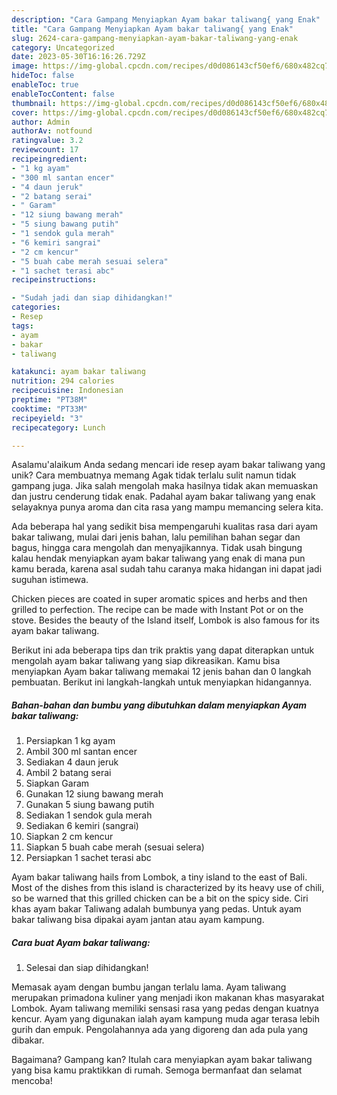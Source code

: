 ```yaml
---
description: "Cara Gampang Menyiapkan Ayam bakar taliwang{ yang Enak"
title: "Cara Gampang Menyiapkan Ayam bakar taliwang{ yang Enak"
slug: 2624-cara-gampang-menyiapkan-ayam-bakar-taliwang-yang-enak
category: Uncategorized
date: 2023-05-30T16:16:26.729Z
image: https://img-global.cpcdn.com/recipes/d0d086143cf50ef6/680x482cq70/ayam-bakar-taliwang-foto-resep-utama.jpg
hideToc: false
enableToc: true
enableTocContent: false
thumbnail: https://img-global.cpcdn.com/recipes/d0d086143cf50ef6/680x482cq70/ayam-bakar-taliwang-foto-resep-utama.jpg
cover: https://img-global.cpcdn.com/recipes/d0d086143cf50ef6/680x482cq70/ayam-bakar-taliwang-foto-resep-utama.jpg
author: Admin
authorAv: notfound
ratingvalue: 3.2
reviewcount: 17
recipeingredient:
- "1 kg ayam"
- "300 ml santan encer"
- "4 daun jeruk"
- "2 batang serai"
- " Garam"
- "12 siung bawang merah"
- "5 siung bawang putih"
- "1 sendok gula merah"
- "6 kemiri sangrai"
- "2 cm kencur"
- "5 buah cabe merah sesuai selera"
- "1 sachet terasi abc"
recipeinstructions:

- "Sudah jadi dan siap dihidangkan!"
categories:
- Resep
tags:
- ayam
- bakar
- taliwang

katakunci: ayam bakar taliwang 
nutrition: 294 calories
recipecuisine: Indonesian
preptime: "PT38M"
cooktime: "PT33M"
recipeyield: "3"
recipecategory: Lunch

---
```



Asalamu'alaikum Anda sedang mencari ide resep ayam bakar taliwang yang unik? Cara membuatnya memang Agak tidak terlalu sulit namun tidak gampang juga. Jika salah mengolah maka hasilnya tidak akan memuaskan dan justru cenderung tidak enak. Padahal ayam bakar taliwang yang enak selayaknya punya aroma dan cita rasa yang mampu memancing selera kita.


Ada beberapa hal yang sedikit bisa mempengaruhi kualitas rasa dari ayam bakar taliwang, mulai dari jenis bahan, lalu pemilihan bahan segar dan bagus, hingga cara mengolah dan menyajikannya. Tidak usah bingung kalau hendak menyiapkan ayam bakar taliwang yang enak di mana pun kamu berada, karena asal sudah tahu caranya maka hidangan ini dapat jadi suguhan istimewa.

Chicken pieces are coated in super aromatic spices and herbs and then grilled to perfection. The recipe can be made with Instant Pot or on the stove. Besides the beauty of the Island itself, Lombok is also famous for its ayam bakar taliwang.


Berikut ini ada beberapa tips dan trik praktis yang dapat diterapkan untuk mengolah ayam bakar taliwang yang siap dikreasikan. Kamu bisa menyiapkan Ayam bakar taliwang memakai 12 jenis bahan dan 0 langkah pembuatan. Berikut ini langkah-langkah untuk menyiapkan hidangannya.

<!--inarticleads1-->

##### Bahan-bahan dan bumbu yang dibutuhkan dalam menyiapkan Ayam bakar taliwang:

1. Persiapkan 1 kg ayam
1. Ambil 300 ml santan encer
1. Sediakan 4 daun jeruk
1. Ambil 2 batang serai
1. Siapkan  Garam
1. Gunakan 12 siung bawang merah
1. Gunakan 5 siung bawang putih
1. Sediakan 1 sendok gula merah
1. Sediakan 6 kemiri (sangrai)
1. Siapkan 2 cm kencur
1. Siapkan 5 buah cabe merah (sesuai selera)
1. Persiapkan 1 sachet terasi abc


Ayam bakar taliwang hails from Lombok, a tiny island to the east of Bali. Most of the dishes from this island is characterized by its heavy use of chili, so be warned that this grilled chicken can be a bit on the spicy side. Ciri khas ayam bakar Taliwang adalah bumbunya yang pedas. Untuk ayam bakar taliwang bisa dipakai ayam jantan atau ayam kampung. 

<!--inarticleads2-->

##### Cara buat Ayam bakar taliwang:


1. Selesai dan siap dihidangkan!

Memasak ayam dengan bumbu jangan terlalu lama. Ayam taliwang merupakan primadona kuliner yang menjadi ikon makanan khas masyarakat Lombok. Ayam taliwang memiliki sensasi rasa yang pedas dengan kuatnya kencur. Ayam yang digunakan ialah ayam kampung muda agar terasa lebih gurih dan empuk. Pengolahannya ada yang digoreng dan ada pula yang dibakar. 

Bagaimana? Gampang kan? Itulah cara menyiapkan ayam bakar taliwang yang bisa kamu praktikkan di rumah. Semoga bermanfaat dan selamat mencoba!
